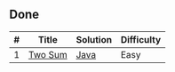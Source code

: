 ## Done
| #   | Title       | Solution | Difficulty |
|-----|-------------|----------|----------------------|
| 1   | [Two Sum](https://leetcode.cn/problems/two-sum/) | [Java]() | Easy               |